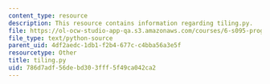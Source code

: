 ```yaml
---
content_type: resource
description: This resource contains information regarding tiling.py.
file: https://ol-ocw-studio-app-qa.s3.amazonaws.com/courses/6-s095-programming-for-the-puzzled-january-iap-2018/786d7adf56debd303fff5f49ca042ca2_tiling.py
file_type: text/python-source
parent_uid: 4df2aedc-1db1-f2b4-677c-c4bba56a3e5f
resourcetype: Other
title: tiling.py
uid: 786d7adf-56de-bd30-3fff-5f49ca042ca2
---
```

